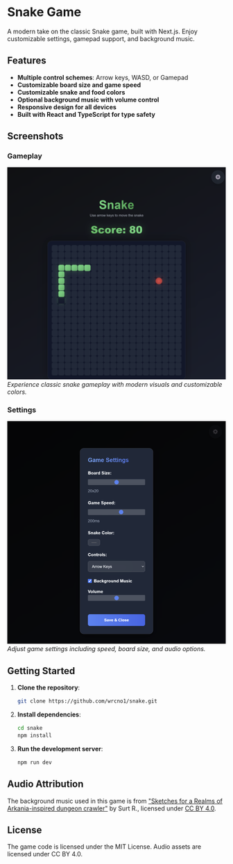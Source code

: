 # Snake Game

A modern take on the classic Snake game, built with Next.js. Enjoy customizable settings, gamepad support, and background music.

## Features

- **Multiple control schemes**: Arrow keys, WASD, or Gamepad
- **Customizable board size and game speed**
- **Customizable snake and food colors**
- **Optional background music with volume control**
- **Responsive design for all devices**
- **Built with React and TypeScript for type safety**

## Screenshots

### Gameplay

![Snake Game Gameplay](/public/screenshots/gameplay.png)
*Experience classic snake gameplay with modern visuals and customizable colors.*

### Settings

![Game Settings](/public/screenshots/settings.png)
*Adjust game settings including speed, board size, and audio options.*

## Getting Started

1. **Clone the repository**:

    ```bash
    git clone https://github.com/wrcno1/snake.git
    ```

2. **Install dependencies**:

    ```bash
    cd snake
    npm install
    ```

3. **Run the development server**:

    ```bash
    npm run dev
    ```

## Audio Attribution

The background music used in this game is from ["Sketches for a Realms of Arkania-inspired dungeon crawler"](https://surt-r.itch.io/realms-of-arkania-inspired-sketches) by Surt R., licensed under [CC BY 4.0](https://creativecommons.org/licenses/by/4.0/).

## License

The game code is licensed under the MIT License. Audio assets are licensed under CC BY 4.0.
